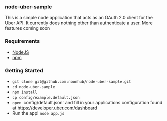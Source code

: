 ### node-uber-sample

This is a simple node application that acts as an OAuth 2.0 client for the Uber API. It currently does nothing other than authenticate a user.
More features coming soon

### Requirements
 * [NodeJS](https://nodejs.org/en/)
 * [npm](https://www.npmjs.com/)

### Getting Started
 * `git clone git@github.com:noonhub/node-uber-sample.git`
 * `cd node-uber-sample`
 * `npm install`
 * `cp config/example.default.json`
 * `open `config/default.json` and fill in your applications configuration found at https://developer.uber.com/dashboard
 * Run the app! `node app.js`